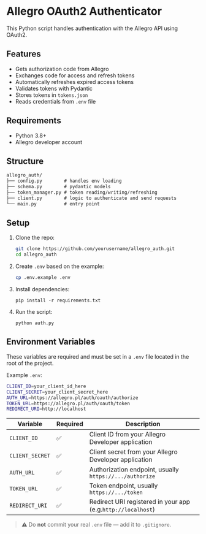# Allegro OAuth2 Authenticator

This Python script handles authentication with the Allegro API using OAuth2.


## Features

- Gets authorization code from Allegro
- Exchanges code for access and refresh tokens
- Automatically refreshes expired access tokens
- Validates tokens with Pydantic
- Stores tokens in `tokens.json`
- Reads credentials from `.env` file


## Requirements

- Python 3.8+
- Allegro developer account


## Structure

```apache
allegro_auth/
├── config.py        # handles env loading
├── schema.py        # pydantic models
├── token_manager.py # token reading/writing/refreshing
├── client.py        # logic to authenticate and send requests
└── main.py          # entry point
```

## Setup

1. Clone the repo:

   ```bash
   git clone https://github.com/yourusername/allegro_auth.git
   cd allegro_auth
   ```
2. Create `.env` based on the example:

   ```bash
   cp .env.example .env
   ```
3. Install dependencies:

   ```
   pip install -r requirements.txt
   ```
4. Run the script:

   ```
   python auth.py
   ```


## Environment Variables

These variables are required and must be set in a `.env` file located in the root of the project.

Example `.env`:

```bash
CLIENT_ID=your_client_id_here
CLIENT_SECRET=your_client_secret_here
AUTH_URL=https://allegro.pl/auth/oauth/authorize
TOKEN_URL=https://allegro.pl/auth/oauth/token
REDIRECT_URI=http://localhost
```


| Variable          | Required | Description                                                    |
| ----------------- | -------- | -------------------------------------------------------------- |
| `CLIENT_ID`     | ✅       | Client ID from your Allegro Developer application              |
| `CLIENT_SECRET` | ✅       | Client secret from your Allegro Developer application          |
| `AUTH_URL`      | ✅       | Authorization endpoint, usually `https://.../authorize`      |
| `TOKEN_URL`     | ✅       | Token endpoint, usually `https://.../token`                  |
| `REDIRECT_URI`  | ✅       | Redirect URI registered in your app (e.g.`http://localhost`) |

> ⚠️ Do **not** commit your real `.env` file — add it to `.gitignore`.
